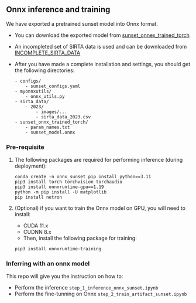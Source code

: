 
## Onnx inference and training

We have exported a pretrained sunset model into Onnx format.

- You can download the exported model from [sunset_onnex_trained_torch](https://drive.google.com/drive/folders/111ocu9zzFG1kZ7sLcCnYcgb9W_PFA0kA?usp=sharing)

- An incompleted set of SIRTA data is used and can be downloaded from [INCOMPLETE_SIRTA_DATA](https://drive.google.com/drive/folders/1q6KAiL3TYvcZWi-sMRHkbdozudbFlpYC?usp=sharing)
 

- After you have made a complete installation and settings, you should get the following directories:

    ```
    - configs/
        - sunset_configs.yaml
    - myonnxutils/
        - onnx_utils.py
    - sirta_data/
        - 2023/
            - images/...
            - sirta_data_2023.csv
    - sunset_onnx_trained_torch/
        - param_names.txt
        - sunset_model.onnx 
    ```

### Pre-requisite
 

1. The following packages are required for performing inference (during deployment):

    ```
    conda create -n onnx_sunset pip install python==3.11
    pip3 install torch torchvision torchaudio
    pip3 install onnxruntime-gpu==1.19 
    python -m pip install -U matplotlib
    pip install netron
    ```

2. (Optional) if you want to train the Onnx model on GPU, you will need to install: 
    - CUDA 11.x
    - CUDNN 8.x 
    - Then, install the following package for training:
    ```
    pip3 install onnxruntime-training
    ```

### Inferring with an onnx model

This repo will give you the instruction on how to:

- Perform the inference             `step_1_inference_onnx_sunset.ipynb`
- Perform the fine-tunning on Onnx  `step_2_train_artifact_sunset.ipynb`


